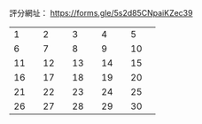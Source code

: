 <script src="https://cdn.jsdelivr.net/combine/npm/tone@14.7.58,npm/@magenta/music@1.23.1/es6/core.js,npm/focus-visible@5,npm/html-midi-player@1.4.0"></script>

評分網址：
<a href="https://forms.gle/5s2d85CNpaiKZec39" target="_blank">https://forms.gle/5s2d85CNpaiKZec39</a>

<table>
    <tr>
      <td>1</td>
      <th><midi-player
        src="https://raw.githubusercontent.com/EpochKC/Music-Demo/main/A_0727/get_0.mid"
        sound-font visualizer="#A0">
      </midi-player></th>
      <td>2</td>
      <td><midi-player
        src="https://raw.githubusercontent.com/EpochKC/Music-Demo/main/F/0.mid"
        sound-font visualizer="#F0">
      </midi-player></td>
      <td>3</td>
      <td><midi-player
        src="https://raw.githubusercontent.com/EpochKC/Music-Demo/main/A_0727/get_2.mid"
        sound-font visualizer="#A2">
      </midi-player></td>
      <td>4</td>
      <td><midi-player
        src="https://raw.githubusercontent.com/EpochKC/Music-Demo/main/A_0727/get_3.mid"
        sound-font visualizer="#A3">
      </midi-player></td>
      <td>5</td>
      <td><midi-player
        src="https://raw.githubusercontent.com/EpochKC/Music-Demo/main/A_0727/get_4.mid"
        sound-font visualizer="#A4">
      </midi-player></td>
    </tr>
    <tr>
        <td>6</td>
        <td><midi-player
          src="https://raw.githubusercontent.com/EpochKC/Music-Demo/main/B_0728/get_0.mid"
          sound-font visualizer="#B0">
        </midi-player></td>
        <td>7</td>
        <td><midi-player
          src="https://raw.githubusercontent.com/EpochKC/Music-Demo/main/B_0728/get_1.mid"
          sound-font visualizer="#B1">
        </midi-player></td>
        <td>8</td>
        <td><midi-player
          src="https://raw.githubusercontent.com/EpochKC/Music-Demo/main/F/1.mid"
          sound-font visualizer="#F1">
        </midi-player></td>
        <td>9</td>
        <td><midi-player
          src="https://raw.githubusercontent.com/EpochKC/Music-Demo/main/B_0728/get_3.mid"
          sound-font visualizer="#B3">
        </midi-player></td>
        <td>10</td>
        <td><midi-player
          src="https://raw.githubusercontent.com/EpochKC/Music-Demo/main/B_0728/get_4.mid"
          sound-font visualizer="#B4">
        </midi-player></td>
    </tr>
    <tr>
        <td>11</td>
        <td><midi-player
          src="https://raw.githubusercontent.com/EpochKC/Music-Demo/main/C_0729/get_0.mid"
          sound-font visualizer="#C0">
        </midi-player></td>
        <td>12</td>
        <td><midi-player
          src="https://raw.githubusercontent.com/EpochKC/Music-Demo/main/C_0729/get_1.mid"
          sound-font visualizer="#C1">
        </midi-player></td>
        <td>13</td>
        <td><midi-player
          src="https://raw.githubusercontent.com/EpochKC/Music-Demo/main/C_0729/get_2.mid"
          sound-font visualizer="#C2">
        </midi-player></td>
        <td>14</td>
        <td><midi-player
          src="https://raw.githubusercontent.com/EpochKC/Music-Demo/main/F/2.mid"
          sound-font visualizer="#F2">
        </midi-player></td>
        <td>15</td>
        <td><midi-player
          src="https://raw.githubusercontent.com/EpochKC/Music-Demo/main/C_0729/get_4.mid"
          sound-font visualizer="#C4">
        </midi-player></td>
    </tr>
    <tr>
        <td>16</td>
        <td><midi-player
          src="https://raw.githubusercontent.com/EpochKC/Music-Demo/main/D/get_0.mid"
          sound-font visualizer="#D0">
        </midi-player></td>
        <td>17</td>
        <td><midi-player
          src="https://raw.githubusercontent.com/EpochKC/Music-Demo/main/D/get_1.mid"
          sound-font visualizer="#D1">
        </midi-player></td>
        <td>18</td>
        <td><midi-player
          src="https://raw.githubusercontent.com/EpochKC/Music-Demo/main/D/get_2.mid"
          sound-font visualizer="#D2">
        </midi-player></td>
        <td>19</td>
        <td><midi-player
          src="https://raw.githubusercontent.com/EpochKC/Music-Demo/main/D/get_3.mid"
          sound-font visualizer="#D3">
        </midi-player></td>
        <td>20</td>
        <td><midi-player
          src="https://raw.githubusercontent.com/EpochKC/Music-Demo/main/D/get_4.mid"
          sound-font visualizer="#D4">
        </midi-player></td>
    </tr>
    <tr>
        <td>21</td>
        <td><midi-player
          src="https://raw.githubusercontent.com/EpochKC/Music-Demo/main/F/3.mid"
          sound-font visualizer="#F3">
        </midi-player></td>
        <td>22</td>
        <td><midi-player
          src="https://raw.githubusercontent.com/EpochKC/Music-Demo/main/E_gpt/gen_1.mid"
          sound-font visualizer="#E1">
        </midi-player></td>
        <td>23</td>
        <td><midi-player
          src="https://raw.githubusercontent.com/EpochKC/Music-Demo/main/E_gpt/gen_2.mid"
          sound-font visualizer="#E2">
        </midi-player></td>
        <td>24</td>
        <td><midi-player
          src="https://raw.githubusercontent.com/EpochKC/Music-Demo/main/E_gpt/gen_3.mid"
          sound-font visualizer="#E3">
        </midi-player></td>
        <td>25</td>
        <td><midi-player
          src="https://raw.githubusercontent.com/EpochKC/Music-Demo/main/E_gpt/gen_4.mid"
          sound-font visualizer="#E4">
        </midi-player></td>
    </tr>
    <tr>
      <td>26</td>
      <td><midi-player
        src="https://raw.githubusercontent.com/EpochKC/Music-Demo/main/A_0727/get_1.mid"
        sound-font visualizer="#A1">
      </midi-player></td>
      <td>27</td>
      <td><midi-player
        src="https://raw.githubusercontent.com/EpochKC/Music-Demo/main/B_0728/get_2.mid"
        sound-font visualizer="#B2">
      </midi-player></td>
      <td>28</td>
      <td><midi-player
        src="https://raw.githubusercontent.com/EpochKC/Music-Demo/main/C_0729/get_3.mid"
        sound-font visualizer="#C3">
      </midi-player></td>
      <td>29</td>
      <td><midi-player
        src="https://raw.githubusercontent.com/EpochKC/Music-Demo/main/E_gpt/gen_0.mid"
        sound-font visualizer="#E0">
      </midi-player></td>
      <td>30</td>
      <td><midi-player
        src="https://raw.githubusercontent.com/EpochKC/Music-Demo/main/F/4.mid"
        sound-font visualizer="#F4">
      </midi-player></td>
  </tr>
</table>

